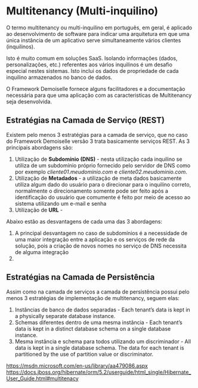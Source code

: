 # Multitenancy (Multi-inquilino)
O termo multitenancy ou multi-inquilino em português, em geral, é aplicado ao desenvolvimento de software para indicar uma arquitetura em que uma única instância de um aplicativo serve simultaneamente vários clientes (inquilinos). 

Isto é muito comum em soluções SaaS. Isolando informações (dados, personalizações, etc.) referentes aos vários inquilinos é um desafio especial nestes sistemas. Isto inclui os dados de propriedade de cada inquilino armazenados no banco de dados.

O Framework Demoiselle fornece alguns facilitadores e a documentação necessária para que uma aplicação com as caracteristicas de Multitenancy seja desenvolvida.

## Estratégias na Camada de Serviço (REST)
Existem pelo menos 3 estratégias para a camada de serviço, que no caso do Framework Demoiselle versão 3 trata basicamente serviços REST.
As 3 principais abordagens são:
1. Utilização de **Subdomínio (DNS)** - nesta utilização cada inquilino se utiliza de um subdomínio próprio fornecido pelo servidor de DNS como por exemplo *cliente01.meudominio.com* e *cliente02.meudominio.com*. 
2. Utilização de **Metadados** - a utilização de meta dados basicamente utiliza algum dado do usuário para o direcionar para o inquilino correto, normalmente o direcionamento somente pode ser feito após a identificação do usuário que comumente é feito por meio de acesso ao sistema utilizando um e-mail e senha
3. Utilização de **URL** - 

Abaixo estão as desvantagens de cada uma das 3 abordagens:
1. A principal desvantagem no caso de subdomínios é a necessidade de uma maior integração entre a aplicação e os serviços de rede da solução, pois a criação de novos nomes no serviço de DNS necessita de alguma integração
2. 

## Estratégias na Camada de Persistência
Assim como na camada de serviços a camada de persistência possui pelo menos 3 estratégias de implementação de multitenancy, seguem elas:
1. Instâncias de banco de dados separadas - Each tenant’s data is kept in a physically separate database instance.
2. Schemas diferentes dentro de uma mesma instância - Each tenant’s data is kept in a distinct database schema on a single database instance. 
3. Mesma instância e schema para todos utilizando um discriminador - All data is kept in a single database schema. The data for each tenant is partitioned by the use of partition value or discriminator. 

https://msdn.microsoft.com/en-us/library/aa479086.aspx
https://docs.jboss.org/hibernate/orm/5.2/userguide/html_single/Hibernate_User_Guide.html#multitenacy